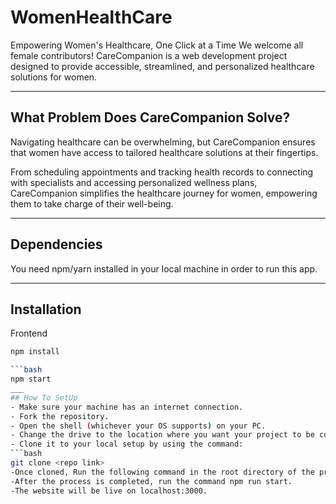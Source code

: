 ﻿# WomenHealthCare
Empowering Women's Healthcare, One Click at a Time
We welcome all female contributors! CareCompanion is a web development project designed to provide accessible, streamlined, and personalized healthcare solutions for women.

___

## What Problem Does CareCompanion Solve?
Navigating healthcare can be overwhelming, but CareCompanion ensures that women have access to tailored healthcare solutions at their fingertips.

From scheduling appointments and tracking health records to connecting with specialists and accessing personalized wellness plans, CareCompanion simplifies the healthcare journey for women, empowering them to take charge of their well-being.

___
## Dependencies
You need npm/yarn installed in your local machine in order to run this app.

___
## Installation
Frontend
  ```bash
npm install

  ```bash
  npm start  
___
## How To SetUp
- Make sure your machine has an internet connection.
- Fork the repository.
- Open the shell (whichever your OS supports) on your PC.
- Change the drive to the location where you want your project to be copied.
- Clone it to your local setup by using the command:
  ```bash
  git clone <repo link>
-Once cloned, Run the following command in the root directory of the project npm install.
-After the process is completed, run the command npm run start.
-The website will be live on localhost:3000.

